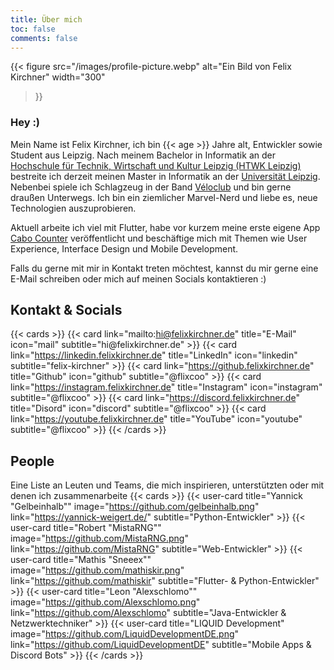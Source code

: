 ```yaml
---
title: Über mich
toc: false
comments: false
---
```


{{< figure
src="/images/profile-picture.webp"
alt="Ein Bild von Felix Kirchner"
width="300"
>}}

### Hey :)

Mein Name ist Felix Kirchner, ich bin {{< age >}} Jahre alt, Entwickler sowie Student aus Leipzig.
Nach meinem Bachelor in Informatik an der [Hochschule für Technik, Wirtschaft und Kultur Leipzig (HTWK Leipzig)](https://www.htwk-leipzig.de/)
bestreite ich derzeit meinen Master in Informatik an der [Universität Leipzig](https://uni-leipzig.de).
Nebenbei spiele ich Schlagzeug in der Band [Véloclub](https://instagram.com/veloclubband/) und bin gerne draußen Unterwegs.
Ich bin ein ziemlicher Marvel-Nerd und liebe es, neue Technologien auszuprobieren.

Aktuell arbeite ich viel mit Flutter, habe vor kurzem meine erste eigene App [Cabo Counter](projects/cabo-counter) veröffentlicht
und beschäftige mich mit Themen wie User Experience, Interface Design und Mobile Development.

Falls du gerne mit mir in Kontakt treten möchtest, kannst du mir gerne eine E-Mail schreiben oder mich auf meinen Socials kontaktieren :)

## Kontakt & Socials

{{< cards >}}
    {{< card
    link="mailto:hi@felixkirchner.de"
    title="E-Mail"
    icon="mail"
    subtitle="hi@felixkirchner\.de"
    >}}
    {{< card
    link="https://linkedin.felixkirchner.de"
    title="LinkedIn"
    icon="linkedin"
    subtitle="felix-kirchner"
    >}}
    {{< card
    link="https://github.felixkirchner.de"
    title="Github"
    icon="github"
    subtitle="@flixcoo"
    >}}
    {{< card
    link="https://instagram.felixkirchner.de"
    title="Instagram"
    icon="instagram"
    subtitle="@flixcoo"
    >}}
    {{< card
    link="https://discord.felixkirchner.de"
    title="Disord"
    icon="discord"
    subtitle="@flixcoo"
    >}}
    {{< card
    link="https://youtube.felixkirchner.de"
    title="YouTube"
    icon="youtube"
    subtitle="@flixcoo"
    >}}
{{< /cards >}}

## People

Eine Liste an Leuten und Teams, die mich inspirieren, unterstützten oder mit denen ich zusammenarbeite
{{< cards >}}
    {{< user-card
    title="Yannick \"Gelbeinhalb\""
    image="https://github.com/gelbeinhalb.png"
    link="https://yannick-weigert.de/"
    subtitle="Python-Entwickler"
    >}}
    {{< user-card
    title="Robert \"MistaRNG\""
    image="https://github.com/MistaRNG.png"
    link="https://github.com/MistaRNG"
    subtitle="Web-Entwickler"
    >}}
    {{< user-card
    title="Mathis \"Sneeex\""
    image="https://github.com/mathiskir.png"
    link="https://github.com/mathiskir"
    subtitle="Flutter- & Python-Entwickler"
    >}}
    {{< user-card
    title="Leon \"Alexschlomo\""
    image="https://github.com/Alexschlomo.png"
    link="https://github.com/Alexschlomo"
    subtitle="Java-Entwickler & Netzwerktechniker"
    >}}
    {{< user-card
    title="LIQUID Development"
    image="https://github.com/LiquidDevelopmentDE.png"
    link="https://github.com/LiquidDevelopmentDE"
    subtitle="Mobile Apps & Discord Bots"
    >}}
{{< /cards >}}